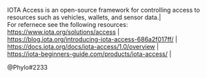 IOTA Access is an open-source framework for controlling access to resources such as vehicles, wallets, and sensor data.|  
For refernece see the following resources:
https://www.iota.org/solutions/access |  
https://blog.iota.org/introducing-iota-access-686a2f017ff/ |
https://docs.iota.org/docs/iota-access/1.0/overview |   
https://iota-beginners-guide.com/products/iota-access/ |  

@Phylo#2233
